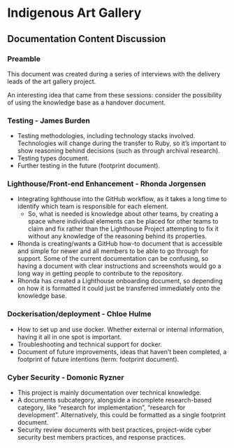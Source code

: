 # Indigenous Art Gallery

## Documentation Content Discussion

### Preamble

This document was created during a series of interviews with the delivery leads of the art gallery
project.

An interesting idea that came from these sessions: consider the possibility of using the knowledge
base as a handover document.

### Testing - James Burden

- Testing methodologies, including technology stacks involved. Technologies will change during the
  transfer to Ruby, so it’s important to show reasoning behind decisions (such as through archival
  research).
- Testing types document.
- Further testing in the future (footprint document).

### Lighthouse/Front-end Enhancement - Rhonda Jorgensen

- Integrating lighthouse into the GitHub workflow, as it takes a long time to identify which team is
  responsible for each element.
  - So, what is needed is knowledge about other teams, by creating a space where individual elements
    can be placed for other teams to claim and fix rather than the Lighthouse Project attempting to
    fix it without any knowledge of the reasoning behind its properties.
- Rhonda is creating/wants a GitHub how-to document that is accessible and simple for newer and all
  members to be able to go through for support. Some of the current documentation can be confusing,
  so having a document with clear instructions and screenshots would go a long way in getting people
  to contribute to the repository.
- Rhonda has created a Lighthouse onboarding document, so depending on how it is formatted it could
  just be transferred immediately onto the knowledge base.

### Dockerisation/deployment - Chloe Hulme

- How to set up and use docker. Whether external or internal information, having it all in one spot
  is important.
- Troubleshooting and technical support for docker.
- Document of future improvements, ideas that haven’t been completed, a footprint of future
  intentions (term: footprint document).

### Cyber Security - Domonic Ryzner

- This project is mainly documentation over technical knowledge.
- A documents subcategory, alongside a incomplete research-based category, like “research for
  implementation”, “research for development”. Alternatively, this could be formatted as a single
  footprint document.
- Security review documents with best practices, project-wide cyber security best members practices,
  and response practices.
